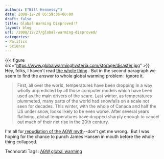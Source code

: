 ```yaml
---
authors: ["Bill Hennessy"]
date: 2008-12-28 05:59:36+00:00
draft: false
title: Global Warming Disproved!?
layout: blog
url: /2008/12/27/global-warming-disproved/
categories:
- Politics
- Science
---
```


{{< figure src="https://www.globalwarminghysteria.com/storage/disaster.jpg" >}}
Hey, folks, I haven't read [the whole thing](https://www.telegraph.co.uk/comment/columnists/christopherbooker/3982101/2008-was-the-year-man-made-global-warming-was-disproved.html).  But in the second paragraph we seem to find the answer to whole global warming problem:  ignore it.


> First, all over the world, temperatures have been dropping in a way wholly unpredicted by all those computer models which have been used as the main drivers of the scare. Last winter, as temperatures plummeted, many parts of the world had snowfalls on a scale not seen for decades. This winter, with the whole of Canada and half the US under snow, looks likely to be even worse. After several years flatlining, global temperatures have dropped sharply enough to cancel out much of their net rise in the 20th century.


I'm all for[ repudiation of the AGW myth](https://wattsupwiththat.com/2008/12/27/blizzard-traps-thousands-in-india/)--don't get me wrong.  But I was hoping for the chance to punch James Hansen in mouth before the whole thing collapsed.


Technorati Tags: [AGW](https://technorati.com/tags/AGW),[global warming](https://technorati.com/tags/global%20warming)
